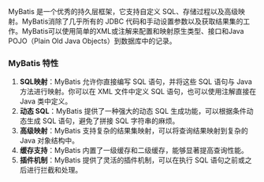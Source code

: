 MyBatis 是一个优秀的持久层框架，它支持自定义 SQL、存储过程以及高级映射。MyBatis消除了几乎所有的 JDBC 代码和手动设置参数以及获取结果集的工作。MyBatis可以使用简单的XML或注解来配置和映射原生类型、接口和Java POJO（Plain Old Java Objects）到数据库中的记录。
### MyBatis 特性

1. **SQL映射**：MyBatis 允许你直接编写 SQL 语句，并将这些 SQL 语句与 Java 方法进行映射。你可以在 XML 文件中定义 SQL 语句，也可以使用注解直接在 Java 类中定义。
2. **动态 SQL**：MyBatis 提供了一种强大的动态 SQL 生成功能，可以根据条件动态生成 SQL 语句，避免了拼接 SQL 字符串的麻烦。
3. **高级映射**：MyBatis 支持复杂的结果集映射，可以将查询结果映射到复杂的 Java 对象结构中。
4. **缓存支持**：MyBatis 内置了一级缓存和二级缓存，能够显著提高查询性能。
5. **插件机制**：MyBatis 提供了灵活的插件机制，可以在执行 SQL 语句之前或之后进行拦截和处理。
